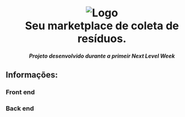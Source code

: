 <h1 align="center">
<img src="\assets\logo@3x.svg?raw=true" alt="Logo">
  <br>
  Seu marketplace de coleta de resíduos.
  <br>
</h1>

<h5 align="center">
Projeto desenvolvido durante a primeir Next Level Week
</h5>

## Informações:

### Front end



### Back end
